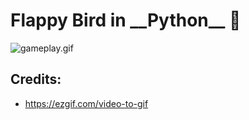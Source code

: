 # Flappy Bird in \_\_Python\_\_ 🐍

![gameplay.gif](gameplay.gif)

## Credits:
- https://ezgif.com/video-to-gif
